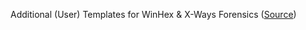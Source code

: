 Additional (User) Templates for WinHex & X-Ways Forensics ([Source](https://www.x-ways.net/winhex/templates/))
